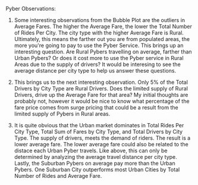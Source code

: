 Pyber Observations:

1.  Some interesting observations from the Bubble Plot are the outliers in Average Fares. The higher the Average Fare, the lower the Total Number of Rides Per City. The city type with the higher Average Fare is Rural. Ultimately, this means the farther out you are from populated areas, the more you're going to pay to use the Pyber Service. This brings up an interesting question. Are Rural Pybers travelling on average, farther than Urban Pybers? Or does it cost more to use the Pyber service in Rural Areas due to the supply of drivers? It would be interesing to see the average distance per city type to help us answer these questions.

2. This brings us to the next interesting observation. Only 5% of the Total Drivers by City Type are Rural Drivers. Does the limited supply of Rural Drivers, drive up the Average Fare for that area? My initial thoughts are probably not, however it would be nice to know what percentage of the fare price comes from surge pricing that could be a result from the limited supply of Pybers in Rural areas.

3.  It is quite obvious that the Urban market dominates in Total Rides Per City Type, Total Sum of Fares by City Type, and Total Drivers by City Type. The supply of drivers, meets the demand of riders.  The result is a lower average fare. The lower average fare could also be related to the distace each Urban Pyber travels. Like above, this can only be determined by analyzing the average travel distance per city type. Lastly, the Suburban Pybers on average pay more than the Urban Pybers. One Suburban City outperforms most Urban Cities by Total Number of Rides and Average Fare. 